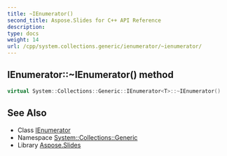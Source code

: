 ```yaml
---
title: ~IEnumerator()
second_title: Aspose.Slides for C++ API Reference
description: 
type: docs
weight: 14
url: /cpp/system.collections.generic/ienumerator/~ienumerator/
---
```

## IEnumerator::~IEnumerator() method




```cpp
virtual System::Collections::Generic::IEnumerator<T>::~IEnumerator()
```

## See Also

* Class [IEnumerator](./)
* Namespace [System::Collections::Generic](../)
* Library [Aspose.Slides](../../)